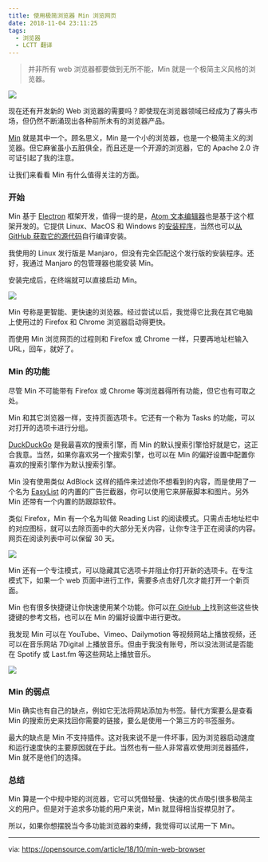 ```yaml
---
title: 使用极简浏览器 Min 浏览网页
date: 2018-11-04 23:11:25
tags:
  - 浏览器
  - LCTT 翻译
---
```


> 并非所有 web 浏览器都要做到无所不能，Min 就是一个极简主义风格的浏览器。

![](https://opensource.com/sites/default/files/styles/image-full-size/public/lead-images/openweb-osdc-lead.png?itok=yjU4KliG)

现在还有开发新的 Web 浏览器的需要吗？即使现在浏览器领域已经成为了寡头市场，但仍然不断涌现出各种前所未有的浏览器产品。

[Min][1] 就是其中一个。顾名思义，Min 是一个小的浏览器，也是一个极简主义的浏览器。但它麻雀虽小五脏俱全，而且还是一个开源的浏览器，它的 Apache 2.0 许可证引起了我的注意。

让我们来看看 Min 有什么值得关注的方面。

### 开始

Min 基于 [Electron][2] 框架开发，值得一提的是，[Atom 文本编辑器][3]也是基于这个框架开发的。它提供 Linux、MacOS 和 Windows 的[安装程序][4]，当然也可以[从 GitHub 获取它的源代码][5]自行编译安装。

我使用的 Linux 发行版是 Manjaro，但没有完全匹配这个发行版的安装程序。还好，我通过 Manjaro 的包管理器也能安装 Min。

安装完成后，在终端就可以直接启动 Min。

![](https://opensource.com/sites/default/files/uploads/min-main.png)

Min 号称是更智能、更快速的浏览器。经过尝试以后，我觉得它比我在其它电脑上使用过的 Firefox 和 Chrome 浏览器启动得更快。

而使用 Min 浏览网页的过程则和 Firefox 或 Chrome 一样，只要再地址栏输入 URL，回车，就好了。

### Min 的功能

尽管 Min 不可能带有 Firefox 或 Chrome 等浏览器得所有功能，但它也有可取之处。

Min 和其它浏览器一样，支持页面选项卡。它还有一个称为 Tasks 的功能，可以对打开的选项卡进行分组。

[DuckDuckGo][6] 是我最喜欢的搜索引擎，而 Min 的默认搜索引擎恰好就是它，这正合我意。当然，如果你喜欢另一个搜索引擎，也可以在 Min 的偏好设置中配置你喜欢的搜索引擎作为默认搜索引擎。

Min 没有使用类似 AdBlock 这样的插件来过滤你不想看到的内容，而是使用了一个名为 [EasyList][7] 的内置的广告拦截器，你可以使用它来屏蔽脚本和图片。另外 Min 还带有一个内置的防跟踪软件。

类似 Firefox，Min 有一个名为叫做 Reading List 的阅读模式。只需点击地址栏中的对应图标，就可以去除页面中的大部分无关内容，让你专注于正在阅读的内容。网页在阅读列表中可以保留 30 天。

![](https://opensource.com/sites/default/files/uploads/min-reading-list.png)

Min 还有一个专注模式，可以隐藏其它选项卡并阻止你打开新的选项卡。在专注模式下，如果一个 web 页面中进行工作，需要多点击好几次才能打开一个新页面。

Min 也有很多快捷键让你快速使用某个功能。你可以[在 GitHub 上][8]找到这些这些快捷键的参考文档，也可以在 Min 的偏好设置中进行更改。

我发现 Min 可以在 YouTube、Vimeo、Dailymotion 等视频网站上播放视频，还可以在音乐网站 7Digital 上播放音乐。但由于我没有账号，所以没法测试是否能在 Spotify 或 Last.fm 等这些网站上播放音乐。

![](https://opensource.com/sites/default/files/uploads/min-video.png)

### Min 的弱点

Min 确实也有自己的缺点，例如它无法将网站添加为书签。替代方案要么是查看 Min 的搜索历史来找回你需要的链接，要么是使用一个第三方的书签服务。

最大的缺点是 Min 不支持插件。这对我来说不是一件坏事，因为浏览器启动速度和运行速度快的主要原因就在于此。当然也有一些人非常喜欢使用浏览器插件，Min 就不是他们的选择。

### 总结

Min 算是一个中规中矩的浏览器，它可以凭借轻量、快速的优点吸引很多极简主义的用户。但是对于追求多功能的用户来说，Min 就显得相当捉襟见肘了。

所以，如果你想摆脱当今多功能浏览器的束缚，我觉得可以试用一下 Min。


--------------------------------------------------------------------------------

via: https://opensource.com/article/18/10/min-web-browser

[a]: https://opensource.com/users/scottnesbitt
[b]: https://github.com/lujun9972
[1]: https://minbrowser.github.io/min/
[2]: http://electron.atom.io/apps/
[3]: https://opensource.com/article/17/5/atom-text-editor-packages-writers
[4]: https://github.com/minbrowser/min/releases/
[5]: https://github.com/minbrowser/min
[6]: http://duckduckgo.com
[7]: https://easylist.to/
[8]: https://github.com/minbrowser/min/wiki

